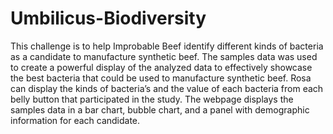 # Umbilicus-Biodiversity

This challenge is to help Improbable Beef identify different kinds of bacteria as a candidate to manufacture synthetic beef. The samples data was used to create a powerful display of the analyzed data to effectively showcase the best bacteria that could be used to manufacture synthetic beef. Rosa can display the kinds of bacteria’s and the value of each bacteria from each belly button that participated in the study. The webpage displays the samples data in a bar chart, bubble chart, and a panel with demographic information for each candidate.
